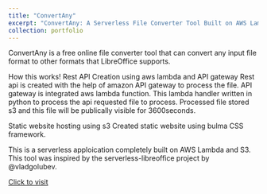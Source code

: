 ```yaml
---
title: "ConvertAny"
excerpt: "ConvertAny: A Serverless File Converter Tool Built on AWS Lambda and S3 <br/><img src='/images/speecher1.jpg'>"
collection: portfolio
---
```


ConvertAny is a free online file converter tool that can convert any input file format to other formats that LibreOffice supports.

How this works!
Rest API Creation using aws lambda and API gateway
Rest api is created with the help of amazon API gateway to process the file. API gateway is integrated aws lambda function. This lambda handler written in python to process the api requested file to process. Processed file stored s3 and this file will be publically visible for 3600seconds.

Static website hosting using s3
Created static website using bulma CSS framework.

This is a serverless apploication completely built on AWS Lambda and S3. This tool was inspired by the serverless-libreoffice project by @vladgolubev.

[Click to visit](convertany.justprint.io)
